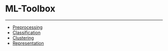 # ML-Toolbox
___

- [Preprocessing](./docs/preprocessing.md)
- [Classification](./docs/classification.md)
- [Clustering](./docs/clustering.md)
- [Representation](./docs/representation.md)
